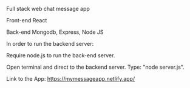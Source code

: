 Full stack web chat message app

Front-end React

Back-end Mongodb, Express, Node JS

In order to run the backend server:

Require node.js to run the back-end server.

Open terminal and direct to the backend server. Type: "node server.js".

Link to the App: https://mymessageapp.netlify.app/

